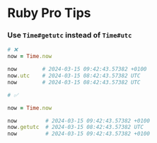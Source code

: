 # Ruby Pro Tips

### Use `Time#getutc` instead of `Time#utc`
```rb
# ❌
now = Time.now

now        # 2024-03-15 09:42:43.57382 +0100
now.utc    # 2024-03-15 08:42:43.57382 UTC
now        # 2024-03-15 08:42:43.57382 UTC

# ✅

now = Time.now

now         # 2024-03-15 09:42:43.57382 +0100
now.getutc  # 2024-03-15 08:42:43.57382 UTC
now         # 2024-03-15 09:42:43.57382 +0100
```
